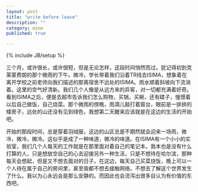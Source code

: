 ```yaml
---
layout: post
title: "write before leave"
description: ""
category: mine
published: true

---
```

{% include JB/setup %}

三个月，或许很长，或许很短，但是无论怎样，这段时间悄然而过。犹记得初到克莱蒙费朗的那个微雨的下午。微冷，学长带着我们沿着TR线去ISIMA，想象着在离开学校之前老师向我们描述的那离宿舍不远处的ISIMA。雨水顺着斜坡向下流淌着。这里的空气好清新。我们几个人像是从远方来的异客，对一切都充满着好奇。看到ISIMA之后，便是去超市告诉我们怎么购物，买锅，买碗，还有碟子，憧憬着以后自己做饭，自己烧菜。那个微雨的傍晚，雨滴儿敲打着窗台，眼前是一排排的矮房子，远处的山还没有见到绿色，我想第二天醒来应该就是在这边的生活的开始吧。

开始的那段时间，总是穿着羽绒服，这边的山区总是不期然就会迎来一场雨，微冷，微冷，微冷。这似乎是成了一种味道，微冷的味道。在ISIMA有一个小小的实验室，我们几个人每天的工作就是在那里面对着自己的笔记本。我本也是没有什么打算的人，只是想放空自己的心去迎接另外一种生活，只是不想待在哈尔滨，那种每天会想起，但是又不想去面对的日子。在这边，每天自己买菜烧饭，晚上可以一个人待在属于自己的房间里，甚至我都不想去接触网络。不想去了解这个世界发生了什么。我以为心永远会是那么安静的。而因此也会流泻出很多自认为有价值的东西吧。